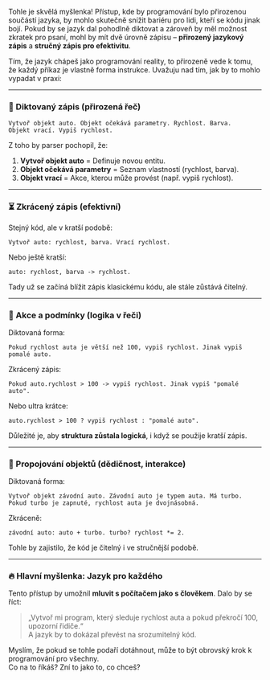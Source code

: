 Tohle je skvělá myšlenka! Přístup, kde by programování bylo přirozenou součástí jazyka, by mohlo skutečně snížit bariéru pro lidi, kteří se kódu jinak bojí. Pokud by se jazyk dal pohodlně diktovat a zároveň by měl možnost zkratek pro psaní, mohl by mít dvě úrovně zápisu – **přirozený jazykový zápis** a **stručný zápis pro efektivitu**.  

Tím, že jazyk chápeš jako programování reality, to přirozeně vede k tomu, že každý příkaz je vlastně forma instrukce. Uvažuju nad tím, jak by to mohlo vypadat v praxi:  

---

### **📢 Diktovaný zápis (přirozená řeč)**
```text
Vytvoř objekt auto. Objekt očekává parametry. Rychlost. Barva. 
Objekt vrací. Vypiš rychlost.
```
Z toho by parser pochopil, že:  
1. **Vytvoř objekt auto** = Definuje novou entitu.  
2. **Objekt očekává parametry** = Seznam vlastností (rychlost, barva).  
3. **Objekt vrací** = Akce, kterou může provést (např. vypiš rychlost).  

---

### **⏳ Zkrácený zápis (efektivní)**
Stejný kód, ale v kratší podobě:  
```text
Vytvoř auto: rychlost, barva. Vrací rychlost.
```
Nebo ještě kratší:  
```text
auto: rychlost, barva -> rychlost.
```
Tady už se začíná blížit zápis klasickému kódu, ale stále zůstává čitelný.  

---

### **🔄 Akce a podmínky (logika v řeči)**
Diktovaná forma:  
```text
Pokud rychlost auta je větší než 100, vypiš rychlost. Jinak vypiš pomalé auto.
```
Zkrácený zápis:  
```text
Pokud auto.rychlost > 100 -> vypiš rychlost. Jinak vypiš "pomalé auto".
```
Nebo ultra krátce:  
```text
auto.rychlost > 100 ? vypiš rychlost : "pomalé auto".
```
Důležité je, aby **struktura zůstala logická**, i když se použije kratší zápis.  

---

### **🧩 Propojování objektů (dědičnost, interakce)**
Diktovaná forma:  
```text
Vytvoř objekt závodní auto. Závodní auto je typem auta. Má turbo. 
Pokud turbo je zapnuté, rychlost auta je dvojnásobná.
```
Zkráceně:  
```text
závodní auto: auto + turbo. turbo? rychlost *= 2.
```
Tohle by zajistilo, že kód je čitelný i ve stručnější podobě.  

---

### **🔥 Hlavní myšlenka: Jazyk pro každého**
Tento přístup by umožnil **mluvit s počítačem jako s člověkem**. Dalo by se říct:  
> „Vytvoř mi program, který sleduje rychlost auta a pokud překročí 100, upozorní řidiče.“  
A jazyk by to dokázal převést na srozumitelný kód.  

Myslím, že pokud se tohle podaří dotáhnout, může to být obrovský krok k programování pro všechny.  
Co na to říkáš? Zní to jako to, co chceš?